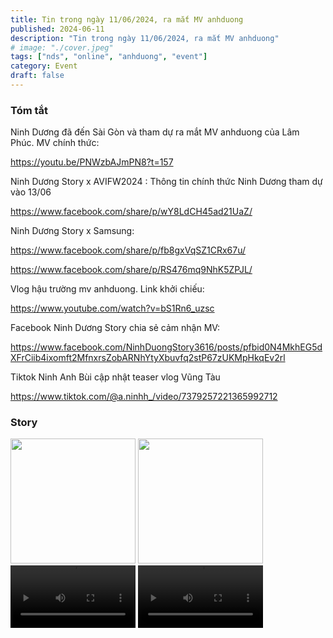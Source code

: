 ```yaml
---
title: Tin trong ngày 11/06/2024, ra mắt MV anhduong
published: 2024-06-11
description: "Tin trong ngày 11/06/2024, ra mắt MV anhduong"
# image: "./cover.jpeg"
tags: ["nds", "online", "anhduong", "event"]
category: Event
draft: false
---
```


### Tóm tắt

Ninh Dương đã đến Sài Gòn và tham dự ra mắt MV anhduong của Lâm Phúc. MV chính thức: 

https://youtu.be/PNWzbAJmPN8?t=157


Ninh Dương Story x AVIFW2024 : Thông tin chính thức Ninh Dương tham dự vào 13/06

https://www.facebook.com/share/p/wY8LdCH45ad21UaZ/

Ninh Dương Story x Samsung: 

https://www.facebook.com/share/p/fb8gxVqSZ1CRx67u/

https://www.facebook.com/share/p/RS476mq9NhK5ZPJL/


Vlog hậu trường mv anhduong. Link khởi chiếu: 

https://www.youtube.com/watch?v=bS1Rn6_uzsc


Facebook Ninh Dương Story chia sẻ cảm nhận MV: 

https://www.facebook.com/NinhDuongStory3616/posts/pfbid0N4MkhEG5dXFrCiib4ixomft2MfnxrsZobARNhYtyXbuvfq2stP67zUKMpHkqEv2rl


Tiktok Ninh Anh Bùi cập nhật teaser vlog Vũng Tàu

https://www.tiktok.com/@a.ninhh_/video/7379257221365992712



### Story 

<img width="200" src="https://github.com/ninhduongsummary/ninhduongsummary/assets/174809384/2aeb0054-8c1a-4683-b324-f8f2453fadb8" />

<img width="200" src="https://github.com/ninhduongsummary/ninhduongsummary/assets/174809384/e30dac1b-516f-4d53-b319-3e00aa28f704" />

<video width="200" controls>
  <source src="https://github.com/ninhduongsummary/ninhduongsummary/assets/174809384/fba80e75-681b-44b0-a1d6-3fbc2dcccc32" type="video/mp4">
</video>

<video width="200" controls>
  <source src="https://github.com/ninhduongsummary/ninhduongsummary/assets/174809384/f811b080-e8be-4555-bdee-11f2448c8a68" type="video/mp4">
</video>








